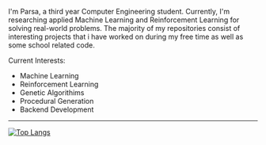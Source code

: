 I'm Parsa, a third year Computer Engineering student. Currently, I'm researching applied Machine Learning and Reinforcement Learning for solving real-world problems.
The majority of my repositories consist of interesting projects that i have worked on during my free time as well as some school related code.    

Current Interests:
- Machine Learning
- Reinforcement Learning
- Genetic Algorithims
- Procedural Generation
- Backend Development
   
-------------------

[![Top Langs](https://github-readme-stats.vercel.app/api/top-langs/?username=Procedurally-Generated-Human&layout=compact)](https://github.com/anuraghazra/github-readme-stats)



<!---
Procedurally-Generated-Human/Procedurally-Generated-Human is a ✨ special ✨ repository because its `README.md` (this file) appears on your GitHub profile.
You can click the Preview link to take a look at your changes.
--->
